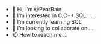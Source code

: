 - 👋 Hi, I’m @PearRain
- 👀 I’m interested in C,C++,SQL……
- 🌱 I’m currently learning SQL
- 💞️ I’m looking to collaborate on ...
- 📫 How to reach me ...

<!---
PearRain/PearRain is a ✨ special ✨ repository because its `README.md` (this file) appears on your GitHub profile.
You can click the Preview link to take a look at your changes.
--->
